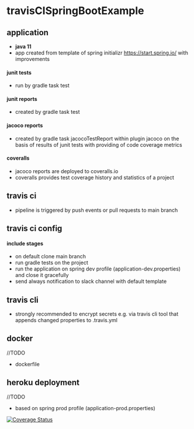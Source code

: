 # travisCISpringBootExample
## application ##
- **java 11**
- app created from template of spring initializr https://start.spring.io/ with improvements
#### junit tests ####
- run by gradle task test
#### junit reports ####
- created by gradle task test
#### jacoco reports ####
- created by gradle task jacocoTestReport within plugin jacoco on the basis of results of junit tests with providing of code coverage metrics
#### coveralls ####
- jacoco reports are deployed to coveralls.io
- coveralls provides test coverage history and statistics of a project
## travis ci ##
- pipeline is triggered by push events or pull requests to main branch
## travis ci config ##
#### include stages ####
- on default clone main branch
- run gradle tests on the project
- run the application on spring dev profile (application-dev.properties) and close it gracefully
- send always notification to slack channel with default template

## travis cli ##
- strongly recommended to encrypt secrets e.g. via travis cli tool that appends changed properties to .travis.yml

## docker ##
//TODO
- dockerfile

## heroku deployment ##
//TODO
- based on spring prod profile (application-prod.properties)

[![Coverage Status](https://coveralls.io/repos/github/matjawor/travisCISpringBootExample/badge.svg?branch=main)](https://coveralls.io/github/matjawor/travisCISpringBootExample?branch=main)
